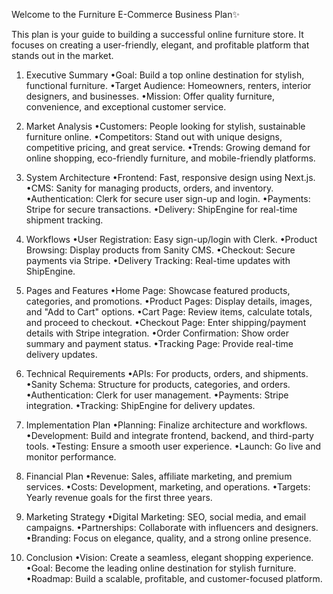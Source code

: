 Welcome to the Furniture E-Commerce Business Plan✨

This plan is your guide to building a successful online furniture store. It focuses on creating a user-friendly, elegant, and profitable platform that stands out in the market.

1. Executive Summary
•Goal: Build a top online destination for stylish, functional furniture.
•Target Audience: Homeowners, renters, interior designers, and businesses.
•Mission: Offer quality furniture, convenience, and exceptional customer service.

2. Market Analysis
•Customers: People looking for stylish, sustainable furniture online.
•Competitors: Stand out with unique designs, competitive pricing, and great service.
•Trends: Growing demand for online shopping, eco-friendly furniture, and mobile-friendly platforms.

3. System Architecture
•Frontend: Fast, responsive design using Next.js.
•CMS: Sanity for managing products, orders, and inventory.
•Authentication: Clerk for secure user sign-up and login.
•Payments: Stripe for secure transactions.
•Delivery: ShipEngine for real-time shipment tracking.

4. Workflows
•User Registration: Easy sign-up/login with Clerk.
•Product Browsing: Display products from Sanity CMS.
•Checkout: Secure payments via Stripe.
•Delivery Tracking: Real-time updates with ShipEngine.

5. Pages and Features
•Home Page: Showcase featured products, categories, and promotions.
•Product Pages: Display details, images, and "Add to Cart" options.
•Cart Page: Review items, calculate totals, and proceed to checkout.
•Checkout Page: Enter shipping/payment details with Stripe integration.
•Order Confirmation: Show order summary and payment status.
•Tracking Page: Provide real-time delivery updates.

6. Technical Requirements
•APIs: For products, orders, and shipments.
•Sanity Schema: Structure for products, categories, and orders.
•Authentication: Clerk for user management.
•Payments: Stripe integration.
•Tracking: ShipEngine for delivery updates.

7. Implementation Plan
•Planning: Finalize architecture and workflows.
•Development: Build and integrate frontend, backend, and third-party tools.
•Testing: Ensure a smooth user experience.
•Launch: Go live and monitor performance.

8. Financial Plan
•Revenue: Sales, affiliate marketing, and premium services.
•Costs: Development, marketing, and operations.
•Targets: Yearly revenue goals for the first three years.

9. Marketing Strategy
•Digital Marketing: SEO, social media, and email campaigns.
•Partnerships: Collaborate with influencers and designers.
•Branding: Focus on elegance, quality, and a strong online presence.

10. Conclusion
•Vision: Create a seamless, elegant shopping experience.
•Goal: Become the leading online destination for stylish furniture.
•Roadmap: Build a scalable, profitable, and customer-focused platform.

